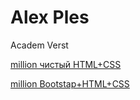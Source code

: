# Alex Ples
Academ Verst

[million чистый HTML+CSS](http://alexples.github.io/million)


[million Bootstap+HTML+CSS](http://alexples.github.io/million&Bootstap+HTML+CSS)
